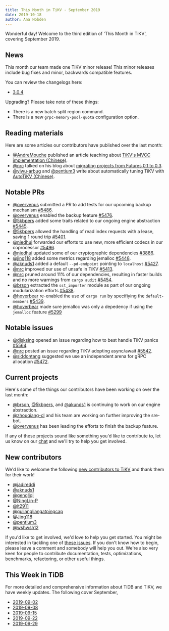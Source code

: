 ```yaml
---
title: This Month in TiKV - September 2019
date: 2019-10-18
author: Ana Hobden
---
```


Wonderful day! Welcome to the third edition of 'This Month in TiKV', covering September 2019.

## News

This month our team made one TiKV minor release! This minor releases include bug fixes and minor, backwards compatible features.

You can review the changelogs here:

* [3.0.4](https://github.com/tikv/tikv/releases/tag/v3.0.4)

Upgrading? Please take note of these things:

* There is a new batch split region command.
* There is a new `grpc-memory-pool-quota` configuration option.

## Reading materials

Here are some articles our contributors have published over the last month:

* [@AndreMouche] published an article teaching about [TiKV's MVCC implementation (Chinese)](https://pingcap.com/blog-cn/tikv-source-code-reading-13/).
* [@nrc] talked on his blog about [migrating projects from Futures 0.1 to 0.3](https://www.ncameron.org/blog/migrating-a-crate-from-futures-0-1-to-0-3/).
* [@yiwu-arbug] and [@pentium3] write about automatically tuning TiKV with [AutoTiKV (Chinese)](https://pingcap.com/blog-cn/autotikv/).

## Notable PRs

* [@overvenus] submitted a PR to add tests for our upcoming backup mechanism [#5486](https://github.com/tikv/tikv/pull/5486).
* [@overvenus] enabled the backup feature [#5476](https://github.com/tikv/tikv/pull/5476).
* [@5kbpers] added some traits related to our ongoing engine abstraction [#5445](https://github.com/tikv/tikv/pull/5445).
* [@5kbpers] allowed the handling of read index requests with a lease, saving 1 round trip [#5401](https://github.com/tikv/tikv/pull/5401).
* [@niedhui] forwarded our efforts to use new, more efficient codecs in our coprocessor [#5496](https://github.com/tikv/tikv/pull/5496).
* [@niedhui] updated some of our cryptographic dependencies [#3886](https://github.com/tikv/tikv/pull/3886).
* [@jing118] added some metrics regarding jemalloc [#5448](https://github.com/tikv/tikv/pull/5448).
* [@aknuds1] added a default `--pd-endpoint` pointing to `localhost` [#5427](https://github.com/tikv/tikv/pull/5427).
* [@nrc] improved our use of unsafe in TiKV [#5413](https://github.com/tikv/tikv/pull/5413).
* [@nrc] pruned around 11% of our dependencies, resulting in faster builds and no more warnings from `cargo audit` [#5454](https://github.com/tikv/tikv/pull/5454).
* [@brson] extracted the `sst_importer` module as part of our ongoing modularization efforts [#5438](https://github.com/tikv/tikv/pull/5438).
* [@hoverbear] re-enabled the use of `cargo run` by specifiying the `default-members` [#5439](https://github.com/tikv/tikv/pull/5439).
* [@hoverbear] made sure jemalloc was only a depedency if using the `jemalloc` feature [#5299](https://github.com/tikv/tikv/pull/5299)

## Notable issues

* [@disksing] opened an issue regarding how to best handle TiKV panics [#5564](https://github.com/tikv/tikv/issues/5564).
* [@nrc] posted an issue regarding TiKV adopting async/await [#5542](https://github.com/tikv/tikv/issues/5542).
* [@siddontang] suggested we use an independent arena for gRPC allocation [#5472](https://github.com/tikv/tikv/issues/5472).

## Current projects

Here's some of the things our contributors have been working on over the last month:

* [@brson], [@5kbpers], and [@akunds1] is continuing to work on our engine abstraction.
* [@zhouqiang-cl] and his team are working on further improving the sre-bot.
* [@overvenus] has been leading the efforts to finish the backup feature.


If any of these projects sound like something you'd like to contribute to, let us know on our [chat](https://tikv.org/chat) and we'll try to help you get involved.

## New contributors

We'd like to welcome the following [new contributors to TiKV](https://tikv.devstats.cncf.io/d/52/new-contributors-table?orgId=1&from=1564642800000&to=1567321140000) and thank them for their work!

* [@jadireddi]
* [@aknuds1]
* [@gengliqi]
* [@NingLin-P]
* [@it2911]
* [@guliangliangatpingcap]
* [@Jing118]
* [@pentium3]
* [@wshwsh12]

If you'd like to get involved, we'd love to help you get started. You might be interested in tackling one of [these issues](https://github.com/tikv/tikv/issues?q=is%3Aopen+is%3Aissue+label%3A%22D%3A+Easy%22+label%3A%22S%3A+HelpWanted%22). If you don't know how to begin, please leave a comment and somebody will help you out. We're also very keen for people to contribute documentation, tests, optimizations, benchmarks, refactoring, or other useful things.

## This Week in TiDB

For more detailed and comprehensive information about TiDB and TiKV, we have weekly updates. The following cover September,

* [2019-09-02](https://pingcap.com/weekly/2019-09-02-tidb-weekly/)
* [2019-09-08](https://pingcap.com/weekly/2019-09-02-tidb-weekly/)
* [2019-09-15](https://pingcap.com/weekly/2019-09-16-tidb-weekly/)
* [2019-09-22](https://pingcap.com/weekly/2019-09-23-tidb-weekly/)
* [2019-09-29](https://pingcap.com/weekly/2019-09-30-tidb-weekly/)

[@AndreMouche]: https://github.com/AndreMouche
[@hoverbear]: https://github.com/hoverbear/
[@sticnarf]: https://github.com/sticnarf/
[@akunds1]: https://github.com/aknuds1
[@nrc]: https://github.com/nrc/
[@pingcap]: https://github.com/pingcap/
[@zhouqiang-cl]: https://github.com/zhouqiang-cl
[@hoverbear]: https://github.com/hoverbear/
[@siddontang]: https://github.com/siddontang
[@c4pt0r]: https://github.com/c4pt0r
[@ethercflow]: https://github.com/ethercflow
[@zhangjinpeng1987]: https://github.com/zhangjinpeng1987
[@overvenus]: https://github.com/overvenus
[@MyonKeminta]: https://github.com/MyonKeminta
[@yiwu-arbug]: https://github.com/yiwu-arbug
[@connor1996]: https://github.com/connor1996
[@niedhui]: https://github.com/niedhui
[@disksing]: https://github.com/disksing
[@brson]: https://github.com/brson
[@5kbpers]: https://github.com/5kbpers
[@youjiali1995]: https://github.com/youjiali1995
[@pentium3]: https://github.com/pentium3
[@Jing118]: https://github.com/Jing118
[@zhouqiang-cl]: https://github.com/zhouqiang-cl
[@jadireddi]: https://github.com/jadireddi
[@aknuds1]: https://github.com/aknuds1
[@gengliqi]: https://github.com/gengliqi
[@NingLin-P]: https://github.com/NingLin-P
[@it2911]: https://github.com/it2911
[@guliangliangatpingcap]: https://github.com/guliangliangatpingcap
[@Jing118]: https://github.com/Jing118
[@pentium3]: https://github.com/pentium3
[@wshwsh12]: https://github.com/wshwsh12